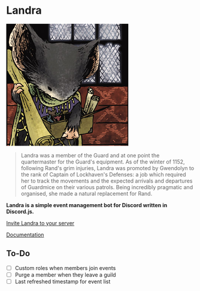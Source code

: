 # Landra
![](docs/media/landra.png)

> Landra was a member of the Guard and at one point the quartermaster for the Guard's equipment. As of the winter of 1152, following Rand's grim injuries, Landra was promoted by Gwendolyn to the rank of Captain of Lockhaven's Defenses: a job which required her to track the movements and the expected arrivals and departures of Guardmice on their various patrols. Being incredibly pragmatic and organised, she made a natural replacement for Rand.

**Landra is a simple event management bot for Discord written in Discord.js.**

[Invite Landra to your server](https://discord.com/api/oauth2/authorize?client_id=881679533181390919&permissions=133184&scope=bot%20applications.commands)

[Documentation](https://guardkenzie.github.io/landra/)

## To-Do
- [ ] Custom roles when members join events
- [ ] Purge a member when they leave a guild
- [ ] Last refreshed timestamp for event list
